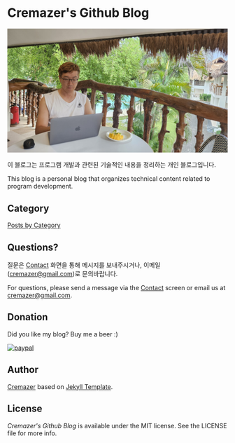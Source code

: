# Cremazer's Github Blog
![Cover Image](./assets/img/author/lucky-about-cover-image.jpeg)

이 블로그는 프로그램 개발과 관련된 기술적인 내용을 정리하는 개인 블로그입니다.

This blog is a personal blog that organizes technical content related to program development.

## Category

[Posts by Category](https://cremazer.github.io/categories/)


## Questions?

질문은 [Contact](https://cremazer.github.io/contact/) 화면을 통해 메시지를 보내주시거나, 이메일(cremazer@gmail.com)로 문의바랍니다.

For questions, please send a message via the [Contact](https://cremazer.github.io/contact/) screen or email us at cremazer@gmail.com.

## Donation

Did you like my blog? Buy me a beer :)

[![paypal](https://www.paypalobjects.com/en_US/i/btn/btn_donateCC_LG.gif)](https://www.paypal.com/cgi-bin/webscr?cmd=_s-xclick&hosted_button_id=WLBJ2P3HW5732)

## Author

[Cremazer](https://cremazer.github.io/about/) based on [Jekyll Template](https://github.com/thiagorossener/jekflix-template).

## License

*Cremazer's Github Blog* is available under the MIT license. See the LICENSE file for more info.
